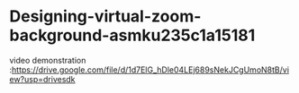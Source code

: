 # Designing-virtual-zoom-background-asmku235c1a15181
video demonstration :https://drive.google.com/file/d/1d7ElG_hDle04LEj689sNekJCgUmoN8tB/view?usp=drivesdk
